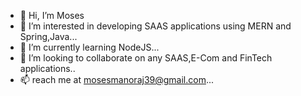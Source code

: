- 👋 Hi, I’m Moses
- 👀 I’m interested in developing SAAS applications using MERN and Spring,Java...
- 🌱 I’m currently learning NodeJS...
- 💞️ I’m looking to collaborate on any SAAS,E-Com and FinTech applications..
- 📫 reach me at mosesmanoraj39@gmail.com...

<!---
Alt-MosesMj/Alt-MosesMj is a ✨ special ✨ repository because its `README.md` (this file) appears on your GitHub profile.
You can click the Preview link to take a look at your changes.
--->
